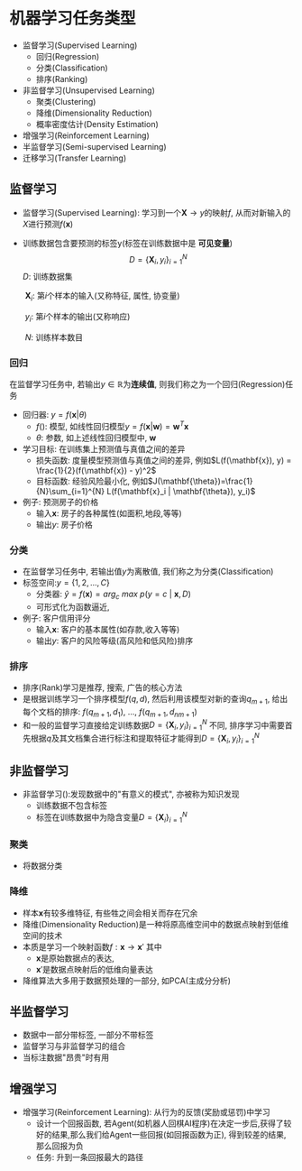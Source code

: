 # 机器学习任务类型

* 监督学习(Supervised Learning)
  - 回归(Regression)
  - 分类(Classification)
  - 排序(Ranking)
* 非监督学习(Unsupervised Learning)
  * 聚类(Clustering)
  * 降维(Dimensionality Reduction)
  * 概率密度估计(Density Estimation)
* 增强学习(Reinforcement Learning)
* 半监督学习(Semi-supervised Learning)
* 迁移学习(Transfer Learning)

## 监督学习

- 监督学习(Supervised Learning): 学习到一个$\mathbf{X}\to y$的映射$f$, 从而对新输入的$X$进行预测$f(\mathbf{x})$

- 训练数据包含要预测的标签y(标签在训练数据中是 **可见变量**)
  $$
  D=\{\mathbf{X}_i , y_i\}_{i=1}^{N}
  $$
  ​	$D$: 训练数据集

  ​	$\mathbf{X}_i$: 第$i$个样本的输入(又称特征, 属性, 协变量)

  ​	$y_i$: 第$i$个样本的输出(又称响应)

  ​	$N$: 训练样本数目

### 回归

在监督学习任务中, 若输出$y\in\mathbb{R}$为**连续值**, 则我们称之为一个回归(Regression)任务

- 回归器: $y=f(\mathbf{x}|\theta)$
  - $f( )$: 模型, 如线性回归模型$y=f(\mathbf{x} | \mathbf{w}) = \mathbf{w}^T \mathbf{x}$
  - $\theta$: 参数, 如上述线性回归模型中, $\mathbf{w}$
- 学习目标: 在训练集上预测值与真值之间的差异
  - 损失函数: 度量模型预测值与真值之间的差异, 例如$L(f(\mathbf{x}), y) = \frac{1}{2}(f(\mathbf{x}) - y)^2$
  - 目标函数: 经验风险最小化, 例如$J(\mathbf{\theta})=\frac{1}{N}\sum_{i=1}^{N} L(f(\mathbf{x}_i | \mathbf{\theta}), y_i)$
- 例子: 预测房子的价格
  - 输入$\mathbf{x}$: 房子的各种属性(如面积,地段,等等)
  - 输出$y$: 房子价格

### 分类

- 在监督学习任务中, 若输出值$y$为离散值, 我们称之为分类(Classification)
- 标签空间:$y=\{1,2,...,C \}$
  - 分类器: $\hat{y} = f(\mathbf{x}) = arg_c\ max\ p (y=c\ | \ \mathbf{x}, D)$
  - 可形式化为函数逼近,
- 例子: 客户信用评分
  - 输入$\mathbf{x}$: 客户的基本属性(如存款,收入等等)
  - 输出$y$: 客户的风险等级(高风险和低风险)排序

### 排序

- 排序(Rank)学习是推荐, 搜索, 广告的核心方法
- 是根据训练学习一个排序模型$f(q, d)$, 然后利用该模型对新的查询$q_{m+1}$, 给出每个文档的排序: $f(q_{m+1}, d_1),\ ...,\ f(q_{m+1}, d_{nm+1})$
- 和一般的监督学习直接给定训练数据$D=\{\mathbf{X}_i , y_i\}_{i=1}^{N}$ 不同, 排序学习中需要首先根据$q$及其文档集合进行标注和提取特征才能得到$D=\{\mathbf{X}_i , y_i\}_{i=1}^{N}$ 



## 非监督学习

* 非监督学习():发现数据中的"有意义的模式", 亦被称为知识发现
  * 训练数据不包含标签
  * 标签在训练数据中为隐含变量$D=\{\mathbf{X}_i \}_{i=1}^{N}$ 

### 聚类

* 将数据分类

### 降维

* 样本$\mathbf{x}$有较多维特征, 有些牲之间会相关而存在冗余
* 降维(Dimensionality Reduction)是一种将原高维空间中的数据点映射到低维空间的技术
* 本质是学习一个映射函数$f: \mathbf{x} \to \mathbf{x}'$ 其中
  * $\mathbf{x}$是原始数据点的表达, 
  * $\mathbf{x}'$是数据点映射后的低维向量表达
* 降维算法大多用于数据预处理的一部分, 如PCA(主成分分析)

## 半监督学习

* 数据中一部分带标签, 一部分不带标签
* 监督学习与非监督学习的组合
* 当标注数据"昂贵"时有用

## 增强学习

* 增强学习(Reinforcement Learning): 从行为的反馈(奖励或惩罚)中学习
  * 设计一个回报函数, 若Agent(如机器人回棋AI程序)在决定一步后,获得了较好的结果,那么我们给Agent一些回报(如回报函数为正), 得到较差的结果,那么回报为负
  * 任务: 升到一条回报最大的路径